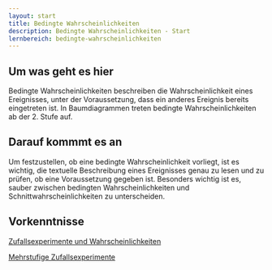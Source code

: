 ```yaml
---
layout: start
title: Bedingte Wahrscheinlichkeiten
description: Bedingte Wahrscheinlichkeiten - Start
lernbereich: bedingte-wahrscheinlichkeiten
---
```


## Um was geht es hier

Bedingte Wahrscheinlichkeiten beschreiben die Wahrscheinlichkeit eines Ereignisses, unter der Voraussetzung, dass ein anderes Ereignis bereits eingetreten ist. In Baumdiagrammen treten bedingte Wahrscheinlichkeiten ab der 2. Stufe auf.

## Darauf kommmt es an

Um festzustellen, ob eine bedingte Wahrscheinlichkeit vorliegt, ist es wichtig, die textuelle Beschreibung eines Ereignisses genau zu lesen und zu prüfen, ob eine Voraussetzung gegeben ist. Besonders wichtig ist es, sauber zwischen bedingten Wahrscheinlichkeiten und Schnittwahrscheinlichkeiten zu unterscheiden.

## Vorkenntnisse

<a
        href="{{ '/lernbereiche/stochastik/zufallsexperimente-und-wahrscheinlichkeiten/start.html' | relative_url }}"
        >Zufallsexperimente und Wahrscheinlichkeiten</a
      >

<a
        href="{{ '/lernbereiche/stochastik/mehrstufige-zufallsexperimente/start.html' | relative_url }}"
        >Mehrstufige Zufallsexperimente</a
      >
